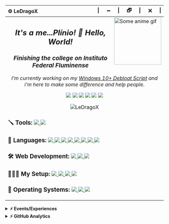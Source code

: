 <div align="center">
  <table>
    <thead>
      <tr>
        <th align="left">⚙️ LeDragoX</th>
        <th align="right">|⠀⠀🗕⠀⠀|⠀⠀🗗⠀⠀|⠀⠀🗙⠀⠀|</th>
      </tr>
    </thead>
    <tbody>
      <tr>
        <td colspan="2">
          <a href="#blank"><img src="https://fc00.deviantart.net/fs71/f/2012/324/d/7/initial_d_by_aimesick-d5lny6h.gif" align="right" title="Some anime gif" width="auto" height="150px" alt="Some anime gif"></a>
          <h2 align="center"><i>It's a me...Plínio! 👋 Hello, World!</i></h2>
          <h3 align="center"><i>Finishing the college on Instituto Federal Fluminense</i></h3>
          <p align="center">
            <i>I’m currently working on my <a href="https://github.com/LeDragoX/Win-Debloat-Tools">Windows 10+ Debloat Script</a> and i'm here to make some difference and help people.</i>
          </p>
          <p align="center">
            <a href="https://gitlab.com/LeDragoX"><img src="https://img.shields.io/badge/GitLab-330F63?style=flat&logo=gitlab&logoColor=white"></a>
            <a href="https://www.linkedin.com/in/plinio-larrubia"><img src="https://img.shields.io/badge/LinkedIn-blue?style=flat&logo=Linkedin&logoColor=white"></a>
            <a href="mailto:plinio2xd@gmail.com"><img src="https://img.shields.io/badge/-Gmail-c14438?style=flat&logo=Gmail&logoColor=white"></a>
            <a href="https://forum.xda-developers.com/m/ledragox.8006906/"><img src="https://img.shields.io/badge/XDA-Developers-F59812?style=flat&logo=xda-developers&logoColor=white"></a>
            <a href="https://steamcommunity.com/id/ledragox/"><img src="https://img.shields.io/badge/Steam-000000?style=flat&logo=steam&logoColor=white"></a>
            <a href="https://myanimelist.net/profile/LeDragoX"><img src="https://img.shields.io/badge/MyAnimeList-2E51A2?style=flat&logo=myanimelist&logoColor=white"></a>
          </p>
          <p align="center"><img src="https://komarev.com/ghpvc/?username=LeDragoX" alt="LeDragoX" /></p>
          <h3>🪛 Tools: 
            <a href="#blank">
              <img src="https://img.shields.io/badge/IDE-VS_Code-0078D4?style=flat&logo=visual%20studio%20code&logoColor=white">
              <img src="https://img.shields.io/badge/GIMP-5C5543?style=flat&logo=gimp&logoColor=white">
            </a>
          </h3>
          <h3>🚀 Languages: 
            <a href="#blank">
              <img src="https://img.shields.io/badge/PowerShell-5391FE?style=flat&logo=PowerShell&logoColor=white">
              <img src="https://img.shields.io/badge/Shell_Script-121011?style=flat&logo=linux&logoColor=white">
              <img src="https://img.shields.io/badge/HTML-E34F26?style=flat&logo=html5&logoColor=white">
              <img src="https://img.shields.io/badge/CSS-1572B6?style=flat&logo=css3&logoColor=white">
              <img src="https://img.shields.io/badge/JavaScript-F7DF1E?style=flat&logo=javascript&logoColor=black">
              <img src="https://img.shields.io/badge/TypeScript-007ACC?style=flat&logo=typescript&logoColor=white">
              <img src="https://img.shields.io/badge/Python-3776AB?style=flat&logo=python&logoColor=FFD343">
              <img src="https://img.shields.io/badge/Ruby-CC342D?style=flat&logo=ruby&logoColor=white">
            </a>
          </h3>
          <h3>🛠️ Web Development: 
            <a href="#blank">
              <img src="https://img.shields.io/badge/Rails-%23CC0000.svg?style=flat&logo=ruby-on-rails&logoColor=white">
              <img src="https://img.shields.io/badge/Node_JS-339933?style=flat&logo=nodedotjs&logoColor=white">
              <img src="https://img.shields.io/badge/Insomnia-5849be?style=flat&logo=Insomnia&logoColor=white">
            </a>
          </h3>
          <h3>👨🏻‍💻 My Setup: 
            <a href="#blank">
              <img src="https://img.shields.io/badge/ASUS-A320M\K-ED1C24?style=flat&logo=amd&logoColor=white">
              <img src="https://img.shields.io/badge/AMD-Ryzen_5_1600_(AE)-ED1C24?style=flat&logo=amd&logoColor=white">
              <img src="https://img.shields.io/badge/Corsair-16GB_RAM_@2666Mhz-993399?style=flat&logo=corsair&logoColor=white">
              <img src="https://img.shields.io/badge/NVIDIA-GTX1060_6GB-76B900?style=flat&logo=nvidia&logoColor=white">
            </a>
          </h3>
          <h3>💾 Operating Systems: 
            <a href="#blank">
              <img src="https://img.shields.io/badge/OS-Windows_10-0078D6?style=flat&logo=microsoft&logoColor=white">
              <img src="https://img.shields.io/badge/OS-Arch_Linux_\_WSL-FFFFFF?style=flat&logo=arch-linux&logoColor=blue">
              <img src="https://img.shields.io/badge/OS-Android_12.1_(Awaken_OS)-3DDC84?style=flat&logo=android&logoColor=">
            </a>
          </h3>
        </td>
      </tr>
    </tbody>
  </table>
</div>

<details>
  <summary><b>⚡ Events/Experiences</b></summary>
  <table align="center">
    <thead align="center">
      <tr>
        <th>Icon</th>
        <th>Name</th>
        <th>Company</th>
        <th>Date</th>
        <th>Learned</th>
      </tr>
    </thead>
    <tbody align="center">
      <tr>
        <td>
          <img src="https://github.com/TreinaDev.png" width="25px" style="vertical-align: middle;" />
        </td>
        <td><a href="https://treinadev.com.br/" target="_blank">TreinaDev 7</a></td>
        <td>Campus Code</td>
        <td>2021</td>
        <td>
          Git, Signing Keys,<br/>
          Ruby v3, Rails v6,<br/>
          TDD, Following Conventions,<br/>
          Linting, Pair Programming,<br/>
          Daily Meeting
        </td>
      </td>
    </tbody>
  </table>
</details>

<details>
  <summary><b>⚡ GitHub Analytics</b></summary>
  <br />
  <div align="center">
    <a href="#blank">
      <img src="https://github-readme-stats.vercel.app/api?username=ledragox&hide_title&show_icons=true&theme=chartreuse-dark&include_all_commits=true&count_private=true" height="180px" title="Shrek is love 💚" alt="Plínio Larrubia's stats" />
      <img src="https://github-readme-stats.vercel.app/api/top-langs/?username=ledragox&layout=compact&theme=chartreuse-dark&langs_count=8&hide=jupyter%20notebook,java" height="180px" title="Shrek is life 🧬" alt="Most Used Languages" />
    </a>
  </div>
</details>

<!--
**LeDragoX/LeDragoX** is a ✨ _special_ ✨ repository because its `README.md` (this file) appears on your GitHub profile.

Here are some ideas to get you started:

- 🔭 I’m currently working on ...
- 🌱 I’m currently learning ...
- 👯 I’m looking to collaborate on ...
- 🤔 I’m looking for help with ...
- 💬 Ask me about ...
- 📫 How to reach me: ...
- 😄 Pronouns: ...
- ⚡ Fun fact: ...
-->
